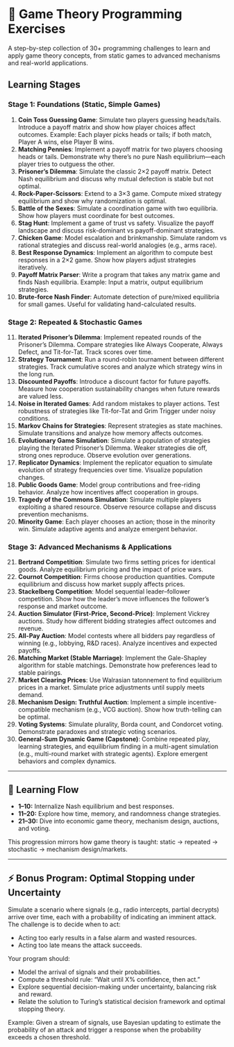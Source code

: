 # 🧩 Game Theory Programming Exercises

A step-by-step collection of 30+ programming challenges to learn and apply game theory concepts, from static games to advanced mechanisms and real-world applications.

## Learning Stages

### Stage 1: Foundations (Static, Simple Games)
1. **Coin Toss Guessing Game**: Simulate two players guessing heads/tails. Introduce a payoff matrix and show how player choices affect outcomes. Example: Each player picks heads or tails; if both match, Player A wins, else Player B wins.
2. **Matching Pennies**: Implement a payoff matrix for two players choosing heads or tails. Demonstrate why there’s no pure Nash equilibrium—each player tries to outguess the other.
3. **Prisoner’s Dilemma**: Simulate the classic 2×2 payoff matrix. Detect Nash equilibrium and discuss why mutual defection is stable but not optimal.
4. **Rock-Paper-Scissors**: Extend to a 3×3 game. Compute mixed strategy equilibrium and show why randomization is optimal.
5. **Battle of the Sexes**: Simulate a coordination game with two equilibria. Show how players must coordinate for best outcomes.
6. **Stag Hunt**: Implement a game of trust vs safety. Visualize the payoff landscape and discuss risk-dominant vs payoff-dominant strategies.
7. **Chicken Game**: Model escalation and brinkmanship. Simulate random vs rational strategies and discuss real-world analogies (e.g., arms race).
8. **Best Response Dynamics**: Implement an algorithm to compute best responses in a 2×2 game. Show how players adjust strategies iteratively.
9. **Payoff Matrix Parser**: Write a program that takes any matrix game and finds Nash equilibria. Example: Input a matrix, output equilibrium strategies.
10. **Brute-force Nash Finder**: Automate detection of pure/mixed equilibria for small games. Useful for validating hand-calculated results.

### Stage 2: Repeated & Stochastic Games
11. **Iterated Prisoner’s Dilemma**: Implement repeated rounds of the Prisoner’s Dilemma. Compare strategies like Always Cooperate, Always Defect, and Tit-for-Tat. Track scores over time.
12. **Strategy Tournament**: Run a round-robin tournament between different strategies. Track cumulative scores and analyze which strategy wins in the long run.
13. **Discounted Payoffs**: Introduce a discount factor for future payoffs. Measure how cooperation sustainability changes when future rewards are valued less.
14. **Noise in Iterated Games**: Add random mistakes to player actions. Test robustness of strategies like Tit-for-Tat and Grim Trigger under noisy conditions.
15. **Markov Chains for Strategies**: Represent strategies as state machines. Simulate transitions and analyze how memory affects outcomes.
16. **Evolutionary Game Simulation**: Simulate a population of strategies playing the Iterated Prisoner’s Dilemma. Weaker strategies die off, strong ones reproduce. Observe evolution over generations.
17. **Replicator Dynamics**: Implement the replicator equation to simulate evolution of strategy frequencies over time. Visualize population changes.
18. **Public Goods Game**: Model group contributions and free-riding behavior. Analyze how incentives affect cooperation in groups.
19. **Tragedy of the Commons Simulation**: Simulate multiple players exploiting a shared resource. Observe resource collapse and discuss prevention mechanisms.
20. **Minority Game**: Each player chooses an action; those in the minority win. Simulate adaptive agents and analyze emergent behavior.

### Stage 3: Advanced Mechanisms & Applications
21. **Bertrand Competition**: Simulate two firms setting prices for identical goods. Analyze equilibrium pricing and the impact of price wars.
22. **Cournot Competition**: Firms choose production quantities. Compute equilibrium and discuss how market supply affects prices.
23. **Stackelberg Competition**: Model sequential leader–follower competition. Show how the leader’s move influences the follower’s response and market outcome.
24. **Auction Simulator (First-Price, Second-Price)**: Implement Vickrey auctions. Study how different bidding strategies affect outcomes and revenue.
25. **All-Pay Auction**: Model contests where all bidders pay regardless of winning (e.g., lobbying, R&D races). Analyze incentives and expected payoffs.
26. **Matching Market (Stable Marriage)**: Implement the Gale-Shapley algorithm for stable matchings. Demonstrate how preferences lead to stable pairings.
27. **Market Clearing Prices**: Use Walrasian tatonnement to find equilibrium prices in a market. Simulate price adjustments until supply meets demand.
28. **Mechanism Design: Truthful Auction**: Implement a simple incentive-compatible mechanism (e.g., VCG auction). Show how truth-telling can be optimal.
29. **Voting Systems**: Simulate plurality, Borda count, and Condorcet voting. Demonstrate paradoxes and strategic voting scenarios.
30. **General-Sum Dynamic Game (Capstone)**: Combine repeated play, learning strategies, and equilibrium finding in a multi-agent simulation (e.g., multi-round market with strategic agents). Explore emergent behaviors and complex dynamics.

---

## 🌱 Learning Flow
- **1–10:** Internalize Nash equilibrium and best responses.
- **11–20:** Explore how time, memory, and randomness change strategies.
- **21–30:** Dive into economic game theory, mechanism design, auctions, and voting.

This progression mirrors how game theory is taught: static → repeated → stochastic → mechanism design/markets.

---

## ⚡️ Bonus Program: Optimal Stopping under Uncertainty

Simulate a scenario where signals (e.g., radio intercepts, partial decrypts) arrive over time, each with a probability of indicating an imminent attack. The challenge is to decide when to act:
- Acting too early results in a false alarm and wasted resources.
- Acting too late means the attack succeeds.

Your program should:
- Model the arrival of signals and their probabilities.
- Compute a threshold rule: “Wait until X% confidence, then act.”
- Explore sequential decision-making under uncertainty, balancing risk and reward.
- Relate the solution to Turing’s statistical decision framework and optimal stopping theory.

Example: Given a stream of signals, use Bayesian updating to estimate the probability of an attack and trigger a response when the probability exceeds a chosen threshold.